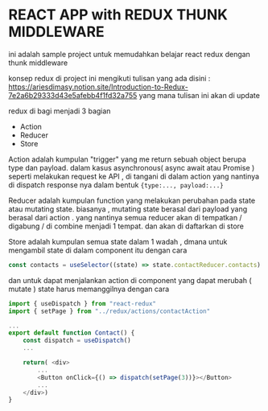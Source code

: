 # REACT APP with REDUX THUNK MIDDLEWARE 

ini adalah sample project untuk memudahkan belajar react redux dengan thunk middleware 

konsep redux di project ini mengikuti tulisan yang ada disini :
https://ariesdimasy.notion.site/Introduction-to-Redux-7e2a6b29333d43e5afebb4f1fd32a755
yang mana tulisan ini akan di update

redux di bagi menjadi 3 bagian 
- Action 
- Reducer
- Store 

Action adalah kumpulan "trigger" yang me return sebuah object berupa type dan payload. dalam kasus asynchronous( async await atau Promise ) seperti melakukan request ke API , di tangani di dalam action yang nantinya di dispatch response nya dalam bentuk `{type:..., payload:...}`

Reducer adalah kumpulan function yang melakukan perubahan pada state atau mutating state. biasanya , mutating state berasal dari payload yang berasal dari action . yang nantinya semua reducer akan di tempatkan / digabung / di combine menjadi 1 tempat. dan akan di daftarkan di store

Store adalah kumpulan semua state dalam 1 wadah , dmana untuk mengambil state di dalam component itu dengan cara 
```javascript 
const contacts = useSelector((state) => state.contactReducer.contacts)
```
dan untuk dapat menjalankan action di component yang dapat merubah ( mutate ) state harus memanggilnya dengan cara 
```javascript 
import { useDispatch } from "react-redux"
import { setPage } from "../redux/actions/contactAction"

...
export default function Contact() { 
    const dispatch = useDispatch()
    ...

    return( <div>
        ...
        <Button onClick={() => dispatch(setPage(3))}></Button>
        ...
    </div>)
}
```

